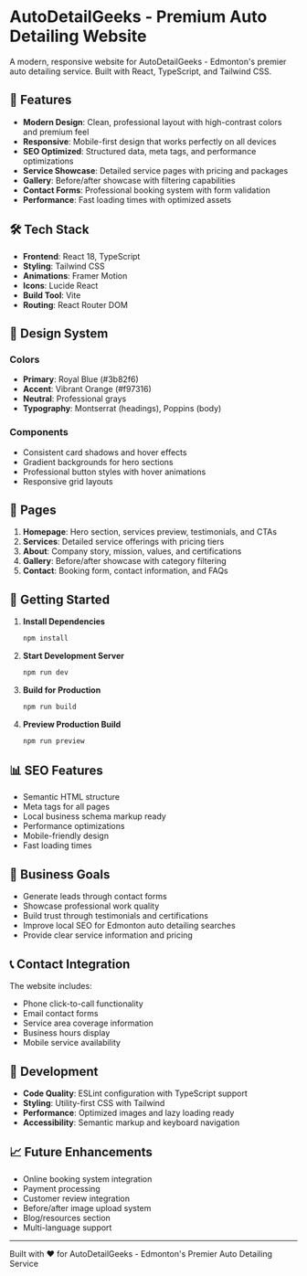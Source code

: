 # AutoDetailGeeks - Premium Auto Detailing Website

A modern, responsive website for AutoDetailGeeks - Edmonton's premier auto detailing service. Built with React, TypeScript, and Tailwind CSS.

## 🚀 Features

- **Modern Design**: Clean, professional layout with high-contrast colors and premium feel
- **Responsive**: Mobile-first design that works perfectly on all devices
- **SEO Optimized**: Structured data, meta tags, and performance optimizations
- **Service Showcase**: Detailed service pages with pricing and packages
- **Gallery**: Before/after showcase with filtering capabilities
- **Contact Forms**: Professional booking system with form validation
- **Performance**: Fast loading times with optimized assets

## 🛠️ Tech Stack

- **Frontend**: React 18, TypeScript
- **Styling**: Tailwind CSS
- **Animations**: Framer Motion
- **Icons**: Lucide React
- **Build Tool**: Vite
- **Routing**: React Router DOM

## 🎨 Design System

### Colors
- **Primary**: Royal Blue (#3b82f6)
- **Accent**: Vibrant Orange (#f97316)
- **Neutral**: Professional grays
- **Typography**: Montserrat (headings), Poppins (body)

### Components
- Consistent card shadows and hover effects
- Gradient backgrounds for hero sections
- Professional button styles with hover animations
- Responsive grid layouts

## 📱 Pages

1. **Homepage**: Hero section, services preview, testimonials, and CTAs
2. **Services**: Detailed service offerings with pricing tiers
3. **About**: Company story, mission, values, and certifications
4. **Gallery**: Before/after showcase with category filtering
5. **Contact**: Booking form, contact information, and FAQs

## 🚀 Getting Started

1. **Install Dependencies**
   ```bash
   npm install
   ```

2. **Start Development Server**
   ```bash
   npm run dev
   ```

3. **Build for Production**
   ```bash
   npm run build
   ```

4. **Preview Production Build**
   ```bash
   npm run preview
   ```

## 📊 SEO Features

- Semantic HTML structure
- Meta tags for all pages
- Local business schema markup ready
- Performance optimizations
- Mobile-friendly design
- Fast loading times

## 🎯 Business Goals

- Generate leads through contact forms
- Showcase professional work quality
- Build trust through testimonials and certifications
- Improve local SEO for Edmonton auto detailing searches
- Provide clear service information and pricing

## 📞 Contact Integration

The website includes:
- Phone click-to-call functionality
- Email contact forms
- Service area coverage information
- Business hours display
- Mobile service availability

## 🔧 Development

- **Code Quality**: ESLint configuration with TypeScript support
- **Styling**: Utility-first CSS with Tailwind
- **Performance**: Optimized images and lazy loading ready
- **Accessibility**: Semantic markup and keyboard navigation

## 📈 Future Enhancements

- Online booking system integration
- Payment processing
- Customer review integration
- Before/after image upload system
- Blog/resources section
- Multi-language support

---

Built with ❤️ for AutoDetailGeeks - Edmonton's Premier Auto Detailing Service
